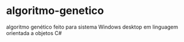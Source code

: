 # algoritmo-genetico
algoritmo genético feito para sistema Windows desktop em linguagem orientada a objetos C#

